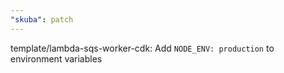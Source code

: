 ```yaml
---
"skuba": patch
---
```


template/lambda-sqs-worker-cdk: Add `NODE_ENV: production` to environment variables
